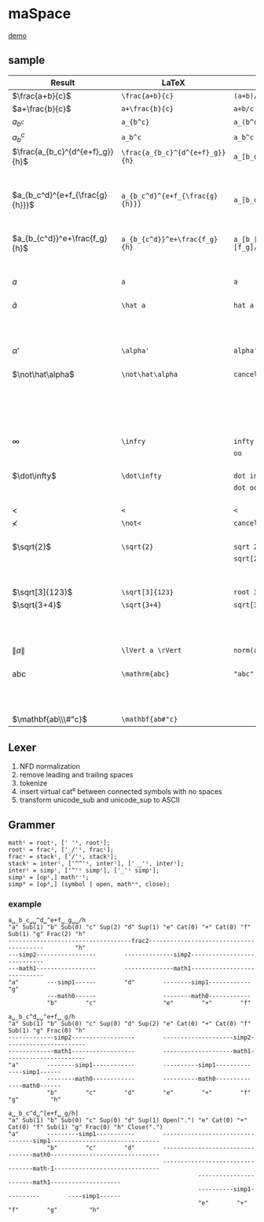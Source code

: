 # maSpace

[demo](https://ho-oto.github.io/maSpace/)

## sample

| Result | LaTeX | AsciiMath | maSpace |
|-|-|-|-|
| $\frac{a+b}{c}$ | `\frac{a+b}{c}` | `(a+b)/c` | `a+b /c` (`a+b␣/c`)
| $a+\frac{b}{c}$ | `a+\frac{b}{c}` | `a+b/c` | `a+b/c`
| $a_{b^c}$ | `a_{b^c}` | `a_(b^c)` | `a _b^c` (`a␣_b^c`)
| $a_b^c$ | `a_b^c` | `a_b^c` | `a_b^c`
| $\frac{a_{b_c}^{d^{e+f}_g}}{h}$ | `\frac{a_{b_c}^{d^{e+f}_g}}{h}` | `a_[b_c]^[d_g^[e+f]]/h` | `a _b_c  ^d ^e+f _g  /h` (`a␣_b_c␣␣^d␣^e+f␣_g␣␣/h`)
|||| `a _b_c ^d^[e+f]_g /h` (`a␣_b_c␣^d^[e+f]_g␣/h`)
| $a_{b_c^d}^{e+f_{\frac{g}{h}}}$ | `a_{b_c^d}^{e+f_{\frac{g}{h}}}` | `a_[b_c^d]^[e+f_[g/h]]` | `a _b_c^d ^[e+f _g/h]` (`a␣_b_c^d␣^[e+f␣_g/h]`)
|||| `a _b_c^d  ^e+f _g/h` (`a␣_b_c^d␣␣^e+f␣_g/h`)
| $a_{b_{c^d}}^e+\frac{f_g}{h}$ | `a_{b_{c^d}}^e+\frac{f_g}{h}` | `a_[b_[c^d]]^[e]+[f_g]/h` | `a  _b _c^d  ^e  +  f_g/h` (`a␣␣_b␣_c^d␣␣^e␣␣+␣␣f_g/h`)
|||| `a  _b _c^d  ^e + f_g/h` (`a␣␣_b␣_c^d␣␣^e␣+␣f_g/h`)
| $a$ | `a` | `a` | `a`
|||| `<a>`
| $\hat a$ | `\hat a` | `hat a` | `â`
|||| `<'hat>a`
|||| `<'hat><a>`
|||| `<a hat>`
| $\alpha'$ | `\alpha'` | `alpha'` | `α'`
|||| `<alpha>'`
| $\not\hat\alpha$ | `\not\hat\alpha` | `cancel hat alpha` | `<alpha hat not>`
|||| `<alpha hat!>`
|||| `<α hat !>`
|||| `<α̂!>`
|||| `<'not><'hat><alpha>`
|||| `α̸̂`
| $\infty$ | `\infry` | `infty` | `<infty>`
||| `oo` | `` `oo` ``
|||| `∞`
| $\dot\infty$ | `\dot\infty` | `dot infty` | `<infty dot>`
||| `dot oo` | ``<`oo` dot>``
|||| `<∞ dot>`
| $<$ | `<` | `<` | `` `<` ``
| $\not<$ | `\not<` | `cancel <` | ``<`<` not>``
|||| `≮`
| $\sqrt{2}$ | `\sqrt{2}` | `sqrt 2` | `<'sqrt>2`
||| `sqrt[2]` | `<'sqrt>[2]`
|||| `√2`
|||| `` `_/`2 ``
| $\sqrt[3]{123}$ | `\sqrt[3]{123}` | `root 3 123` | `3 _/ 123`
| $\sqrt{3+4}$ | `\sqrt{3+4}` | `sqrt[3+4]` | `√ 3+4`
|||| `√[3+4]`
|||| `<'sqrt> 3+4`
|||| `<'sqrt>[3+4]`
| $\lVert a \rVert$ | `\lVert a \rVert` | `norm(a)` | `<'norm>a`
|||| `` `[\|\|` a `\|\|]` ``
| $\mathrm{abc}$ | `\mathrm{abc}` | `"abc"` | `<"abc" rm>`
|||| `"abc"`
|||| `<"abc">`
|||| `<##"abc"## rm>`
| $\mathbf{ab\\\#"c}$ | ``\mathbf{ab#"c}`` || `<r##"ab"#c"## bf>`

## Lexer

1. NFD normalization
2. remove leading and trailing spaces
3. tokenize
4. insert virtual cat⁰ between connected symbols with no spaces
5. transform unicode_sub and unicode_sup to ASCII

## Grammer

```ebnf
mathⁱ = rootⁱ, [' 'ⁱ, rootⁱ];
rootⁱ = fracⁱ, ['_/'ⁱ, fracⁱ];
fracⁱ = stackⁱ, ['/'ⁱ, stackⁱ];
stackⁱ = interⁱ, ['^^'ⁱ, interⁱ], ['__'ⁱ, interⁱ];
interⁱ = simpⁱ, ['^'ⁱ simpⁱ], ['_'ⁱ simpⁱ];
simpⁱ = [opⁱ,] mathⁱ⁻¹;
simp⁰ = [op⁰,] (symbol | open, mathᵒᵒ, close);
```

### example

```plain
a␣_b_c␣␣^d␣^e+f␣_g␣␣/h
"a" Sub(1) "b" Sub(0) "c" Sup(2) "d" Sup(1) "e" Cat(0) "+" Cat(0) "f" Sub(1) "g" Frac(2) "h"
-----------------------------------frac2----------------------------------------         "h"
---simp2-----------------        --------------simp2----------------------------
---math1-----------------        --------------math1----------------------------
"a"        ---simp1------        "d"        --------simp1------------        "g"
           ---math0------                   --------math0------------
           "b"        "c"                   "e"        "+"        "f"

a␣_b_c^d␣␣^e+f␣_g/h
"a" Sub(1) "b" Sub(0) "c" Sup(0) "d" Sup(2) "e" Cat(0) "+" Cat(0) "f" Sub(1) "g" Frac(0) "h"
-------------simp2------------------        --------------------simp2-----------------------
-------------math1------------------        --------------------math1-----------------------
"a"        --------simp1------------        ----------simp1----------        ----simp1------
           --------math0------------        ----------math0----------        ----math0------
           "b"        "c"        "d"        "e"        "+"        "f"        "g"         "h"

a␣_b_c^d␣^[e+f␣_g/h]
"a" Sub(1) "b" Sub(0) "c" Sup(0) "d" Sup(1) Open(".") "e" Cat(0) "+" Cat(0) "f" Sub(1) "g" Frac(0) "h" Close(".")
"a"        ---------simp1-----------        ---------------------------------simp1-------------------------------
           "b"        "c"        "d"        ---------------------------------math0-------------------------------
                                            ---------------------------------math-1------------------------------
                                                      -----------------------math1--------------------
                                                      ----------simp1----------        ----simp1------
                                                      "e"        "+"        "f"        "g"         "h"
```
